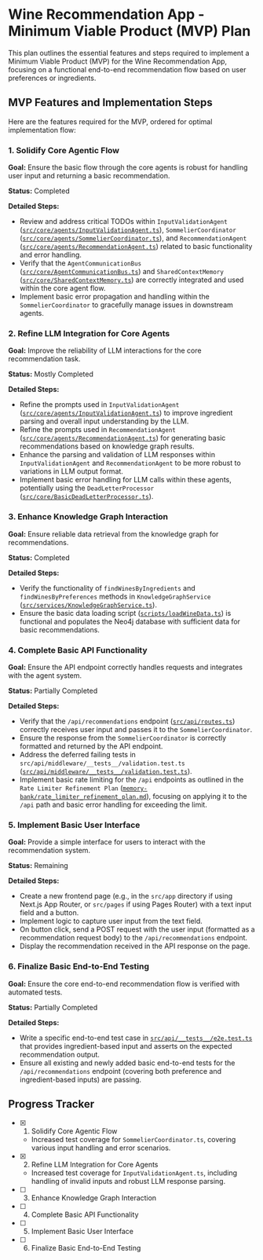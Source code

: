 # Wine Recommendation App - Minimum Viable Product (MVP) Plan

This plan outlines the essential features and steps required to implement a Minimum Viable Product (MVP) for the Wine Recommendation App, focusing on a functional end-to-end recommendation flow based on user preferences or ingredients.

## MVP Features and Implementation Steps

Here are the features required for the MVP, ordered for optimal implementation flow:

### 1. Solidify Core Agentic Flow

**Goal:** Ensure the basic flow through the core agents is robust for handling user input and returning a basic recommendation.

**Status:** Completed

**Detailed Steps:**

- Review and address critical TODOs within `InputValidationAgent` ([`src/core/agents/InputValidationAgent.ts`](src/core/agents/InputValidationAgent.ts)), `SommelierCoordinator` ([`src/core/agents/SommelierCoordinator.ts`](src/core/agents/SommelierCoordinator.ts)), and `RecommendationAgent` ([`src/core/agents/RecommendationAgent.ts`](src/core/agents/RecommendationAgent.ts)) related to basic functionality and error handling.
- Verify that the `AgentCommunicationBus` ([`src/core/AgentCommunicationBus.ts`](src/core/AgentCommunicationBus.ts)) and `SharedContextMemory` ([`src/core/SharedContextMemory.ts`](src/core/SharedContextMemory.ts)) are correctly integrated and used within the core agent flow.
- Implement basic error propagation and handling within the `SommelierCoordinator` to gracefully manage issues in downstream agents.

### 2. Refine LLM Integration for Core Agents

**Goal:** Improve the reliability of LLM interactions for the core recommendation task.

**Status:** Mostly Completed

**Detailed Steps:**

- Refine the prompts used in `InputValidationAgent` ([`src/core/agents/InputValidationAgent.ts`](src/core/agents/InputValidationAgent.ts)) to improve ingredient parsing and overall input understanding by the LLM.
- Refine the prompts used in `RecommendationAgent` ([`src/core/agents/RecommendationAgent.ts`](src/core/agents/RecommendationAgent.ts)) for generating basic recommendations based on knowledge graph results.
- Enhance the parsing and validation of LLM responses within `InputValidationAgent` and `RecommendationAgent` to be more robust to variations in LLM output format.
- Implement basic error handling for LLM calls within these agents, potentially using the `DeadLetterProcessor` ([`src/core/BasicDeadLetterProcessor.ts`](src/core/BasicDeadLetterProcessor.ts)).

### 3. Enhance Knowledge Graph Interaction

**Goal:** Ensure reliable data retrieval from the knowledge graph for recommendations.

**Status:** Completed

**Detailed Steps:**

- Verify the functionality of `findWinesByIngredients` and `findWinesByPreferences` methods in `KnowledgeGraphService` ([`src/services/KnowledgeGraphService.ts`](src/services/KnowledgeGraphService.ts)).
- Ensure the basic data loading script ([`scripts/loadWineData.ts`](scripts/loadWineData.ts)) is functional and populates the Neo4j database with sufficient data for basic recommendations.

### 4. Complete Basic API Functionality

**Goal:** Ensure the API endpoint correctly handles requests and integrates with the agent system.

**Status:** Partially Completed

**Detailed Steps:**

- Verify that the `/api/recommendations` endpoint ([`src/api/routes.ts`](src/api/routes.ts)) correctly receives user input and passes it to the `SommelierCoordinator`.
- Ensure the response from the `SommelierCoordinator` is correctly formatted and returned by the API endpoint.
- Address the deferred failing tests in `src/api/middleware/__tests__/validation.test.ts` ([`src/api/middleware/__tests__/validation.test.ts`](src/api/middleware/__tests__/validation.test.ts)).
- Implement basic rate limiting for the `/api` endpoints as outlined in the `Rate Limiter Refinement Plan` ([`memory-bank/rate_limiter_refinement_plan.md`](memory-bank/rate_limiter_refinement_plan.md)), focusing on applying it to the `/api` path and basic error handling for exceeding the limit.

### 5. Implement Basic User Interface

**Goal:** Provide a simple interface for users to interact with the recommendation system.

**Status:** Remaining

**Detailed Steps:**

- Create a new frontend page (e.g., in the `src/app` directory if using Next.js App Router, or `src/pages` if using Pages Router) with a text input field and a button.
- Implement logic to capture user input from the text field.
- On button click, send a POST request with the user input (formatted as a recommendation request body) to the `/api/recommendations` endpoint.
- Display the recommendation received in the API response on the page.

### 6. Finalize Basic End-to-End Testing

**Goal:** Ensure the core end-to-end recommendation flow is verified with automated tests.

**Status:** Partially Completed

**Detailed Steps:**

- Write a specific end-to-end test case in [`src/api/__tests__/e2e.test.ts`](src/api/__tests__/e2e.test.ts) that provides ingredient-based input and asserts on the expected recommendation output.
- Ensure all existing and newly added basic end-to-end tests for the `/api/recommendations` endpoint (covering both preference and ingredient-based inputs) are passing.

## Progress Tracker

- [x] 1. Solidify Core Agentic Flow
  - Increased test coverage for `SommelierCoordinator.ts`, covering various input handling and error scenarios.
- [x] 2. Refine LLM Integration for Core Agents
  - Increased test coverage for `InputValidationAgent.ts`, including handling of invalid inputs and robust LLM response parsing.
- [ ] 3. Enhance Knowledge Graph Interaction
- [ ] 4. Complete Basic API Functionality
- [ ] 5. Implement Basic User Interface
- [ ] 6. Finalize Basic End-to-End Testing